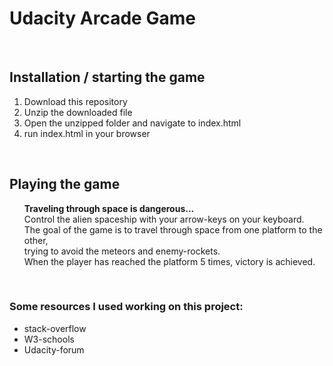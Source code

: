 <h1> Udacity Arcade Game</h1>
<br>
<h2>Installation / starting the game</h2>
<OL>
  <li>Download this repository</li>
  <li>Unzip the downloaded file</li>
  <li>Open the unzipped folder and navigate to index.html</li>
  <li>run index.html in your browser</li>
</OL>
<br>
<h2>Playing the game</h2>
<UL>
<strong>Traveling through space is dangerous...</strong><br>
Control the alien spaceship with your arrow-keys on your keyboard.<br>
The goal of the game is to travel through space from one platform to the other,<br>
trying to avoid the meteors and enemy-rockets.<br>
When the player has reached the platform 5 times, victory is achieved.
 </UL>
<br> 
 <h3>Some resources I used working on this project:</h3>
<ul>
 <li>stack-overflow</li>
 <li>W3-schools</li>
 <li>Udacity-forum</li> 
</ul>
